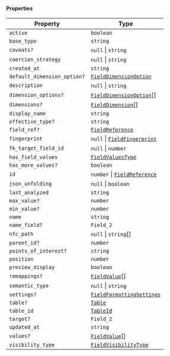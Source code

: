 #### Properties

| Property                                                          | Type                                                               |
| ----------------------------------------------------------------- | ------------------------------------------------------------------ |
| <a id="active"></a> `active`                                      | `boolean`                                                          |
| <a id="base_type"></a> `base_type`                                | `string`                                                           |
| <a id="caveats"></a> `caveats?`                                   | `null` \| `string`                                                 |
| <a id="coercion_strategy"></a> `coercion_strategy`                | `null` \| `string`                                                 |
| <a id="created_at"></a> `created_at`                              | `string`                                                           |
| <a id="default_dimension_option"></a> `default_dimension_option?` | [`FieldDimensionOption`](./api_html/FieldDimensionOption.md)       |
| <a id="description"></a> `description`                            | `null` \| `string`                                                 |
| <a id="dimension_options"></a> `dimension_options?`               | [`FieldDimensionOption`](./api_html/FieldDimensionOption.md)\[]    |
| <a id="dimensions"></a> `dimensions?`                             | [`FieldDimension`](./api_html/FieldDimension.md)\[]                |
| <a id="display_name"></a> `display_name`                          | `string`                                                           |
| <a id="effective_type"></a> `effective_type?`                     | `string`                                                           |
| <a id="field_ref"></a> `field_ref?`                               | [`FieldReference`](./api_html/FieldReference.md)                   |
| <a id="fingerprint"></a> `fingerprint`                            | `null` \| [`FieldFingerprint`](./api_html/FieldFingerprint.md)     |
| <a id="fk_target_field_id"></a> `fk_target_field_id`              | `null` \| `number`                                                 |
| <a id="has_field_values"></a> `has_field_values`                  | [`FieldValuesType`](./api_html/FieldValuesType.md)                 |
| <a id="has_more_values"></a> `has_more_values?`                   | `boolean`                                                          |
| <a id="id"></a> `id`                                              | `number` \| [`FieldReference`](./api_html/FieldReference.md)       |
| <a id="json_unfolding"></a> `json_unfolding`                      | `null` \| `boolean`                                                |
| <a id="last_analyzed"></a> `last_analyzed`                        | `string`                                                           |
| <a id="max_value"></a> `max_value?`                               | `number`                                                           |
| <a id="min_value"></a> `min_value?`                               | `number`                                                           |
| <a id="name"></a> `name`                                          | `string`                                                           |
| <a id="name_field"></a> `name_field?`                             | `Field_2`                                                          |
| <a id="nfc_path"></a> `nfc_path`                                  | `null` \| `string`\[]                                              |
| <a id="parent_id"></a> `parent_id?`                               | `number`                                                           |
| <a id="points_of_interest"></a> `points_of_interest?`             | `string`                                                           |
| <a id="position"></a> `position`                                  | `number`                                                           |
| <a id="preview_display"></a> `preview_display`                    | `boolean`                                                          |
| <a id="remappings"></a> `remappings?`                             | [`FieldValue`](./api_html/FieldValue.md)\[]                        |
| <a id="semantic_type"></a> `semantic_type`                        | `null` \| `string`                                                 |
| <a id="settings"></a> `settings?`                                 | [`FieldFormattingSettings`](./api_html/FieldFormattingSettings.md) |
| <a id="table"></a> `table?`                                       | [`Table`](./api_html/Table.md)                                     |
| <a id="table_id"></a> `table_id`                                  | [`TableId`](./api_html/TableId.md)                                 |
| <a id="target"></a> `target?`                                     | `Field_2`                                                          |
| <a id="updated_at"></a> `updated_at`                              | `string`                                                           |
| <a id="values"></a> `values?`                                     | [`FieldValue`](./api_html/FieldValue.md)\[]                        |
| <a id="visibility_type"></a> `visibility_type`                    | [`FieldVisibilityType`](./api_html/FieldVisibilityType.md)         |
